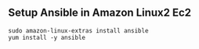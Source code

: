 ## Setup Ansible in Amazon Linux2 Ec2


```ssh
sudo amazon-linux-extras install ansible
yum install -y ansible
```
